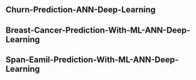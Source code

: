 ## Churn-Prediction-ANN-Deep-Learning

## Breast-Cancer-Prediction-With-ML-ANN-Deep-Learning

## Span-Eamil-Prediction-With-ML-ANN-Deep-Learning
